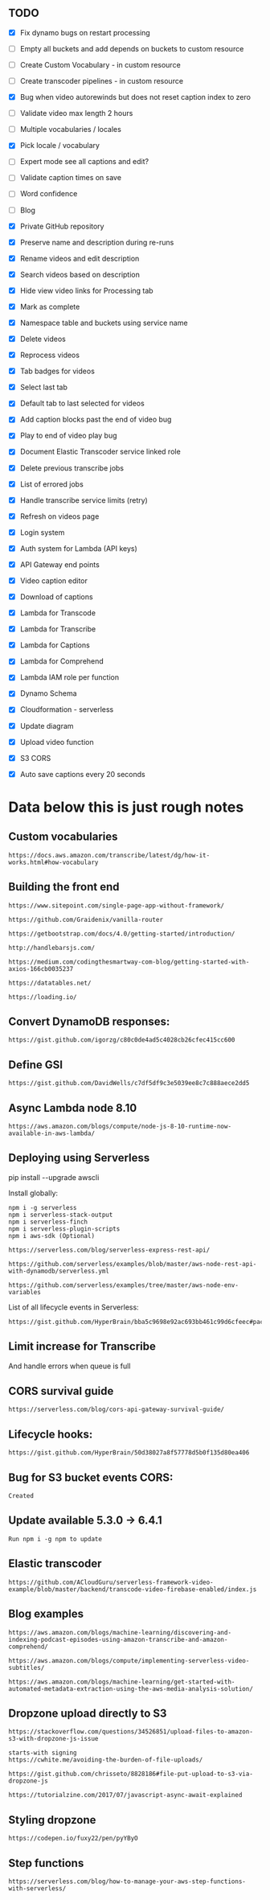 
## TODO

* [x] Fix dynamo bugs on restart processing
* [ ] Empty all buckets and add depends on buckets to custom resource
* [ ] Create Custom Vocabulary - in custom resource
* [ ] Create transcoder pipelines - in custom resource
* [x] Bug when video autorewinds but does not reset caption index to zero
* [ ] Validate video max length 2 hours
* [ ] Multiple vocabularies / locales
* [x] Pick locale / vocabulary
* [ ] Expert mode see all captions and edit?
* [ ] Validate caption times on save
* [ ] Word confidence
* [ ] Blog
* [x] Private GitHub repository
* [x] Preserve name and description during re-runs
* [x] Rename videos and edit description
* [x] Search videos based on description
* [x] Hide view video links for Processing tab
* [x] Mark as complete
* [x] Namespace table and buckets using service name
* [x] Delete videos
* [x] Reprocess videos
* [x] Tab badges for videos
* [x] Select last tab
* [x] Default tab to last selected for videos
* [x] Add caption blocks past the end of video bug
* [x] Play to end of video play bug
* [x] Document Elastic Transcoder service linked role
* [x] Delete previous transcribe jobs
* [x] List of errored jobs
* [x] Handle transcribe service limits (retry)
* [x] Refresh on videos page
* [x] Login system
* [x] Auth system for Lambda (API keys)
* [x] API Gateway end points
* [x] Video caption editor
* [x] Download of captions
* [x] Lambda for Transcode
* [x] Lambda for Transcribe
* [x] Lambda for Captions
* [x] Lambda for Comprehend
* [x] Lambda IAM role per function
* [x] Dynamo Schema
* [x] Cloudformation - serverless
* [x] Update diagram
* [x] Upload video function
* [x] S3 CORS
* [x] Auto save captions every 20 seconds


# Data below this is just rough notes

## Custom vocabularies

	https://docs.aws.amazon.com/transcribe/latest/dg/how-it-works.html#how-vocabulary

## Building the front end

	https://www.sitepoint.com/single-page-app-without-framework/
	
	https://github.com/Graidenix/vanilla-router
	
	https://getbootstrap.com/docs/4.0/getting-started/introduction/
	
	http://handlebarsjs.com/
	
	https://medium.com/codingthesmartway-com-blog/getting-started-with-axios-166cb0035237
	
	https://datatables.net/
	
	https://loading.io/

## Convert DynamoDB responses:

	https://gist.github.com/igorzg/c80c0de4ad5c4028cb26cfec415cc600

## Define GSI

	https://gist.github.com/DavidWells/c7df5df9c3e5039ee8c7c888aece2dd5

## Async Lambda node 8.10

	https://aws.amazon.com/blogs/compute/node-js-8-10-runtime-now-available-in-aws-lambda/

## Deploying using Serverless

pip install --upgrade awscli

Install globally:

	npm i -g serverless
	npm i serverless-stack-output
	npm i serverless-finch
	npm i serverless-plugin-scripts
	npm i aws-sdk (Optional)

	https://serverless.com/blog/serverless-express-rest-api/
	
	https://github.com/serverless/examples/blob/master/aws-node-rest-api-with-dynamodb/serverless.yml
	
	https://github.com/serverless/examples/tree/master/aws-node-env-variables
	
List of all lifecycle events in Serverless:

	https://gist.github.com/HyperBrain/bba5c9698e92ac693bb461c99d6cfeec#package

## Limit increase for Transcribe

And handle errors when queue is full

## CORS survival guide

	https://serverless.com/blog/cors-api-gateway-survival-guide/
	
## Lifecycle hooks:
	
	https://gist.github.com/HyperBrain/50d38027a8f57778d5b0f135d80ea406
	
## Bug for S3 bucket events CORS:

	Created

## Update available 5.3.0 → 6.4.1

	Run npm i -g npm to update 

## Elastic transcoder

	https://github.com/ACloudGuru/serverless-framework-video-example/blob/master/backend/transcode-video-firebase-enabled/index.js

## Blog examples

	https://aws.amazon.com/blogs/machine-learning/discovering-and-indexing-podcast-episodes-using-amazon-transcribe-and-amazon-comprehend/

	https://aws.amazon.com/blogs/compute/implementing-serverless-video-subtitles/

	https://aws.amazon.com/blogs/machine-learning/get-started-with-automated-metadata-extraction-using-the-aws-media-analysis-solution/

## Dropzone upload directly to S3

	https://stackoverflow.com/questions/34526851/upload-files-to-amazon-s3-with-dropzone-js-issue
	
	starts-with signing
	https://cwhite.me/avoiding-the-burden-of-file-uploads/
	
	https://gist.github.com/chrisseto/8828186#file-put-upload-to-s3-via-dropzone-js
	
	https://tutorialzine.com/2017/07/javascript-async-await-explained

## Styling dropzone

	https://codepen.io/fuxy22/pen/pyYByO

## Step functions

	https://serverless.com/blog/how-to-manage-your-aws-step-functions-with-serverless/



